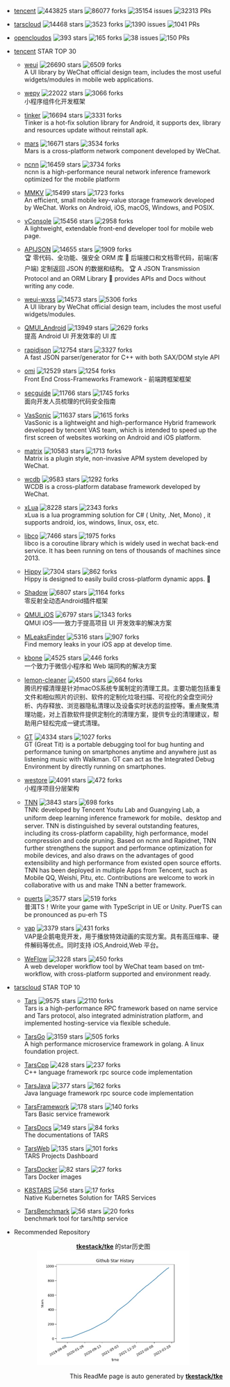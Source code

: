 
+ [tencent](https://github.com/tencent)
![443825 stars](https://img.shields.io/badge/Stars-443825-green)
![86077 forks](https://img.shields.io/badge/Forks-86077-green)
![35154 issues](https://img.shields.io/badge/Issues-35154-green)
![32313 PRs](https://img.shields.io/badge/PRs-32313-green)

+ [tarscloud](https://github.com/tarscloud)
![14468 stars](https://img.shields.io/badge/Stars-14468-green)
![3523 forks](https://img.shields.io/badge/Forks-3523-green)
![1390 issues](https://img.shields.io/badge/Issues-1390-green)
![1041 PRs](https://img.shields.io/badge/PRs-1041-green)

+ [opencloudos](https://github.com/opencloudos)
![393 stars](https://img.shields.io/badge/Stars-393-green)
![165 forks](https://img.shields.io/badge/Forks-165-green)
![38 issues](https://img.shields.io/badge/Issues-38-green)
![150 PRs](https://img.shields.io/badge/PRs-150-green)



+ [tencent](https://github.com/tencent) STAR TOP 30
    
    + [weui](https://github.com/tencent/weui) 
    ![26690 stars](https://img.shields.io/badge/Stars-26690-green)
    ![6509 forks](https://img.shields.io/badge/Forks-6509-green)  
    A UI library by WeChat official design team, includes the most useful widgets/modules in mobile web applications.
    
    + [wepy](https://github.com/tencent/wepy) 
    ![22022 stars](https://img.shields.io/badge/Stars-22022-green)
    ![3066 forks](https://img.shields.io/badge/Forks-3066-green)  
    小程序组件化开发框架
    
    + [tinker](https://github.com/tencent/tinker) 
    ![16694 stars](https://img.shields.io/badge/Stars-16694-green)
    ![3331 forks](https://img.shields.io/badge/Forks-3331-green)  
    Tinker is a hot-fix solution library for Android, it supports dex, library and resources update without reinstall apk.
    
    + [mars](https://github.com/tencent/mars) 
    ![16671 stars](https://img.shields.io/badge/Stars-16671-green)
    ![3534 forks](https://img.shields.io/badge/Forks-3534-green)  
    Mars is a cross-platform network component  developed by WeChat.
    
    + [ncnn](https://github.com/tencent/ncnn) 
    ![16459 stars](https://img.shields.io/badge/Stars-16459-green)
    ![3734 forks](https://img.shields.io/badge/Forks-3734-green)  
    ncnn is a high-performance neural network inference framework optimized for the mobile platform
    
    + [MMKV](https://github.com/tencent/MMKV) 
    ![15499 stars](https://img.shields.io/badge/Stars-15499-green)
    ![1723 forks](https://img.shields.io/badge/Forks-1723-green)  
    An efficient, small mobile key-value storage framework developed by WeChat. Works on Android, iOS, macOS, Windows, and POSIX.
    
    + [vConsole](https://github.com/tencent/vConsole) 
    ![15456 stars](https://img.shields.io/badge/Stars-15456-green)
    ![2958 forks](https://img.shields.io/badge/Forks-2958-green)  
    A lightweight, extendable front-end developer tool for mobile web page.
    
    + [APIJSON](https://github.com/tencent/APIJSON) 
    ![14655 stars](https://img.shields.io/badge/Stars-14655-green)
    ![1909 forks](https://img.shields.io/badge/Forks-1909-green)  
    🏆 零代码、全功能、强安全 ORM 库 🚀 后端接口和文档零代码，前端(客户端) 定制返回 JSON 的数据和结构。 🏆 A JSON Transmission Protocol and an ORM Library 🚀  provides APIs and Docs without writing any code.
    
    + [weui-wxss](https://github.com/tencent/weui-wxss) 
    ![14573 stars](https://img.shields.io/badge/Stars-14573-green)
    ![5306 forks](https://img.shields.io/badge/Forks-5306-green)  
    A UI library by WeChat official design team, includes the most useful widgets/modules.
    
    + [QMUI_Android](https://github.com/tencent/QMUI_Android) 
    ![13949 stars](https://img.shields.io/badge/Stars-13949-green)
    ![2629 forks](https://img.shields.io/badge/Forks-2629-green)  
    提高 Android UI 开发效率的 UI 库
    
    + [rapidjson](https://github.com/tencent/rapidjson) 
    ![12754 stars](https://img.shields.io/badge/Stars-12754-green)
    ![3327 forks](https://img.shields.io/badge/Forks-3327-green)  
    A fast JSON parser/generator for C++ with both SAX/DOM style API
    
    + [omi](https://github.com/tencent/omi) 
    ![12529 stars](https://img.shields.io/badge/Stars-12529-green)
    ![1254 forks](https://img.shields.io/badge/Forks-1254-green)  
     Front End Cross-Frameworks Framework - 前端跨框架框架
    
    + [secguide](https://github.com/tencent/secguide) 
    ![11766 stars](https://img.shields.io/badge/Stars-11766-green)
    ![1745 forks](https://img.shields.io/badge/Forks-1745-green)  
    面向开发人员梳理的代码安全指南
    
    + [VasSonic](https://github.com/tencent/VasSonic) 
    ![11637 stars](https://img.shields.io/badge/Stars-11637-green)
    ![1615 forks](https://img.shields.io/badge/Forks-1615-green)  
    VasSonic is a lightweight and high-performance Hybrid framework developed by tencent VAS team, which is intended to speed up the first screen of websites working on Android and iOS platform. 
    
    + [matrix](https://github.com/tencent/matrix) 
    ![10583 stars](https://img.shields.io/badge/Stars-10583-green)
    ![1713 forks](https://img.shields.io/badge/Forks-1713-green)  
    Matrix is a plugin style, non-invasive APM system developed by WeChat.
    
    + [wcdb](https://github.com/tencent/wcdb) 
    ![9583 stars](https://img.shields.io/badge/Stars-9583-green)
    ![1292 forks](https://img.shields.io/badge/Forks-1292-green)  
    WCDB is a cross-platform database framework developed by WeChat.
    
    + [xLua](https://github.com/tencent/xLua) 
    ![8228 stars](https://img.shields.io/badge/Stars-8228-green)
    ![2343 forks](https://img.shields.io/badge/Forks-2343-green)  
    xLua is a lua programming solution for  C# ( Unity, .Net, Mono) , it supports android, ios, windows, linux, osx, etc.
    
    + [libco](https://github.com/tencent/libco) 
    ![7466 stars](https://img.shields.io/badge/Stars-7466-green)
    ![1975 forks](https://img.shields.io/badge/Forks-1975-green)  
    libco is a coroutine library which is widely used in wechat  back-end service. It has been running on tens of thousands of machines since 2013.
    
    + [Hippy](https://github.com/tencent/Hippy) 
    ![7304 stars](https://img.shields.io/badge/Stars-7304-green)
    ![862 forks](https://img.shields.io/badge/Forks-862-green)  
    Hippy is designed to easily build cross-platform dynamic apps. 👏
    
    + [Shadow](https://github.com/tencent/Shadow) 
    ![6807 stars](https://img.shields.io/badge/Stars-6807-green)
    ![1164 forks](https://img.shields.io/badge/Forks-1164-green)  
    零反射全动态Android插件框架
    
    + [QMUI_iOS](https://github.com/tencent/QMUI_iOS) 
    ![6797 stars](https://img.shields.io/badge/Stars-6797-green)
    ![1343 forks](https://img.shields.io/badge/Forks-1343-green)  
    QMUI iOS——致力于提高项目 UI 开发效率的解决方案
    
    + [MLeaksFinder](https://github.com/tencent/MLeaksFinder) 
    ![5316 stars](https://img.shields.io/badge/Stars-5316-green)
    ![907 forks](https://img.shields.io/badge/Forks-907-green)  
    Find memory leaks in your iOS app at develop time.
    
    + [kbone](https://github.com/tencent/kbone) 
    ![4525 stars](https://img.shields.io/badge/Stars-4525-green)
    ![446 forks](https://img.shields.io/badge/Forks-446-green)  
    一个致力于微信小程序和 Web 端同构的解决方案
    
    + [lemon-cleaner](https://github.com/tencent/lemon-cleaner) 
    ![4500 stars](https://img.shields.io/badge/Stars-4500-green)
    ![664 forks](https://img.shields.io/badge/Forks-664-green)  
    腾讯柠檬清理是针对macOS系统专属制定的清理工具。主要功能包括重复文件和相似照片的识别、软件的定制化垃圾扫描、可视化的全盘空间分析、内存释放、浏览器隐私清理以及设备实时状态的监控等。重点聚焦清理功能，对上百款软件提供定制化的清理方案，提供专业的清理建议，帮助用户轻松完成一键式清理。
    
    + [GT](https://github.com/tencent/GT) 
    ![4334 stars](https://img.shields.io/badge/Stars-4334-green)
    ![1027 forks](https://img.shields.io/badge/Forks-1027-green)  
    GT (Great Tit) is a portable debugging tool for bug hunting and performance tuning on smartphones anytime and anywhere just as listening music with Walkman. GT can act as the Integrated Debug Environment by directly running on smartphones.
    
    + [westore](https://github.com/tencent/westore) 
    ![4091 stars](https://img.shields.io/badge/Stars-4091-green)
    ![472 forks](https://img.shields.io/badge/Forks-472-green)  
    小程序项目分层架构
    
    + [TNN](https://github.com/tencent/TNN) 
    ![3843 stars](https://img.shields.io/badge/Stars-3843-green)
    ![698 forks](https://img.shields.io/badge/Forks-698-green)  
    TNN: developed by Tencent Youtu Lab and Guangying Lab, a uniform deep learning inference framework for mobile、desktop and server. TNN is distinguished by several outstanding features, including its cross-platform capability, high performance, model compression and code pruning. Based on ncnn and Rapidnet, TNN further strengthens the support and performance optimization for mobile devices, and also draws on the advantages of good extensibility and high performance from existed open source efforts. TNN has been deployed in multiple Apps from Tencent, such as Mobile QQ, Weishi, Pitu, etc. Contributions are welcome to work in collaborative with us and make TNN a better framework. 
    
    + [puerts](https://github.com/tencent/puerts) 
    ![3577 stars](https://img.shields.io/badge/Stars-3577-green)
    ![519 forks](https://img.shields.io/badge/Forks-519-green)  
    普洱TS！Write your game with TypeScript in UE or Unity. PuerTS can be pronounced as pu-erh TS
    
    + [vap](https://github.com/tencent/vap) 
    ![3379 stars](https://img.shields.io/badge/Stars-3379-green)
    ![431 forks](https://img.shields.io/badge/Forks-431-green)  
    VAP是企鹅电竞开发，用于播放特效动画的实现方案。具有高压缩率、硬件解码等优点。同时支持 iOS,Android,Web 平台。
    
    + [WeFlow](https://github.com/tencent/WeFlow) 
    ![3228 stars](https://img.shields.io/badge/Stars-3228-green)
    ![450 forks](https://img.shields.io/badge/Forks-450-green)  
    A web developer workflow tool by WeChat team based on tmt-workflow, with cross-platform supported and environment ready.
    

+ [tarscloud](https://github.com/tarscloud) STAR TOP 10
    
    + [Tars](https://github.com/tarscloud/Tars) 
    ![9575 stars](https://img.shields.io/badge/Stars-9575-green)
    ![2110 forks](https://img.shields.io/badge/Forks-2110-green)  
    Tars is a high-performance RPC framework based on name service and Tars protocol, also integrated administration platform, and implemented hosting-service via flexible schedule.
    
    + [TarsGo](https://github.com/tarscloud/TarsGo) 
    ![3159 stars](https://img.shields.io/badge/Stars-3159-green)
    ![505 forks](https://img.shields.io/badge/Forks-505-green)  
    A  high performance microservice  framework  in golang. A linux foundation project.
    
    + [TarsCpp](https://github.com/tarscloud/TarsCpp) 
    ![428 stars](https://img.shields.io/badge/Stars-428-green)
    ![237 forks](https://img.shields.io/badge/Forks-237-green)  
    C++ language framework rpc source code implementation
    
    + [TarsJava](https://github.com/tarscloud/TarsJava) 
    ![377 stars](https://img.shields.io/badge/Stars-377-green)
    ![162 forks](https://img.shields.io/badge/Forks-162-green)  
    Java language framework rpc source code implementation
    
    + [TarsFramework](https://github.com/tarscloud/TarsFramework) 
    ![178 stars](https://img.shields.io/badge/Stars-178-green)
    ![140 forks](https://img.shields.io/badge/Forks-140-green)  
    Tars Basic service framework
    
    + [TarsDocs](https://github.com/tarscloud/TarsDocs) 
    ![149 stars](https://img.shields.io/badge/Stars-149-green)
    ![84 forks](https://img.shields.io/badge/Forks-84-green)  
    The documentations of TARS
    
    + [TarsWeb](https://github.com/tarscloud/TarsWeb) 
    ![135 stars](https://img.shields.io/badge/Stars-135-green)
    ![101 forks](https://img.shields.io/badge/Forks-101-green)  
    TARS Projects Dashboard
    
    + [TarsDocker](https://github.com/tarscloud/TarsDocker) 
    ![82 stars](https://img.shields.io/badge/Stars-82-green)
    ![27 forks](https://img.shields.io/badge/Forks-27-green)  
    Tars Docker  images
    
    + [K8STARS](https://github.com/tarscloud/K8STARS) 
    ![56 stars](https://img.shields.io/badge/Stars-56-green)
    ![17 forks](https://img.shields.io/badge/Forks-17-green)  
    Native Kubernetes  Solution for TARS Services
    
    + [TarsBenchmark](https://github.com/tarscloud/TarsBenchmark) 
    ![56 stars](https://img.shields.io/badge/Stars-56-green)
    ![20 forks](https://img.shields.io/badge/Forks-20-green)  
    benchmark tool for tars/http service
    


+ Recommended Repository  
<p align="center">
      <strong>
        <a href="https://github.com/tkestack/tke" target="_blank">tkestack/tke</a>
      </strong>  的star历史图
  <br>
  <img src="https://raw.githubusercontent.com/ButterAndButterfly/GithubTools/master/data/stars_history.jpg" width="350px"></img>    
</p>

<p align="right">
      This ReadMe page is auto generated by 
      <strong>
        <a href="https://github.com/tkestack/tke" target="_blank">tkestack/tke</a><br>
      </strong>   
</p>